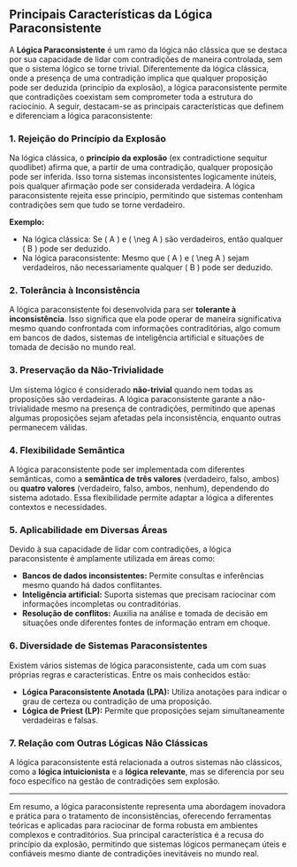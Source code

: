 
## Principais Características da Lógica Paraconsistente

A **Lógica Paraconsistente** é um ramo da lógica não clássica que se destaca por sua capacidade de lidar com contradições de maneira controlada, sem que o sistema lógico se torne trivial. Diferentemente da lógica clássica, onde a presença de uma contradição implica que qualquer proposição pode ser deduzida (princípio da explosão), a lógica paraconsistente permite que contradições coexistam sem comprometer toda a estrutura do raciocínio. A seguir, destacam-se as principais características que definem e diferenciam a lógica paraconsistente:

### 1. Rejeição do Princípio da Explosão

Na lógica clássica, o **princípio da explosão** (ex contradictione sequitur quodlibet) afirma que, a partir de uma contradição, qualquer proposição pode ser inferida. Isso torna sistemas inconsistentes logicamente inúteis, pois qualquer afirmação pode ser considerada verdadeira. A lógica paraconsistente rejeita esse princípio, permitindo que sistemas contenham contradições sem que tudo se torne verdadeiro.

**Exemplo:**
- Na lógica clássica: Se \( A \) e \( \neg A \) são verdadeiros, então qualquer \( B \) pode ser deduzido.
- Na lógica paraconsistente: Mesmo que \( A \) e \( \neg A \) sejam verdadeiros, não necessariamente qualquer \( B \) pode ser deduzido.

### 2. Tolerância à Inconsistência

A lógica paraconsistente foi desenvolvida para ser **tolerante à inconsistência**. Isso significa que ela pode operar de maneira significativa mesmo quando confrontada com informações contraditórias, algo comum em bancos de dados, sistemas de inteligência artificial e situações de tomada de decisão no mundo real.

### 3. Preservação da Não-Trivialidade

Um sistema lógico é considerado **não-trivial** quando nem todas as proposições são verdadeiras. A lógica paraconsistente garante a não-trivialidade mesmo na presença de contradições, permitindo que apenas algumas proposições sejam afetadas pela inconsistência, enquanto outras permanecem válidas.

### 4. Flexibilidade Semântica

A lógica paraconsistente pode ser implementada com diferentes semânticas, como a **semântica de três valores** (verdadeiro, falso, ambos) ou **quatro valores** (verdadeiro, falso, ambos, nenhum), dependendo do sistema adotado. Essa flexibilidade permite adaptar a lógica a diferentes contextos e necessidades.

### 5. Aplicabilidade em Diversas Áreas

Devido à sua capacidade de lidar com contradições, a lógica paraconsistente é amplamente utilizada em áreas como:
- **Bancos de dados inconsistentes:** Permite consultas e inferências mesmo quando há dados conflitantes.
- **Inteligência artificial:** Suporta sistemas que precisam raciocinar com informações incompletas ou contraditórias.
- **Resolução de conflitos:** Auxilia na análise e tomada de decisão em situações onde diferentes fontes de informação entram em choque.

### 6. Diversidade de Sistemas Paraconsistentes

Existem vários sistemas de lógica paraconsistente, cada um com suas próprias regras e características. Entre os mais conhecidos estão:
- **Lógica Paraconsistente Anotada (LPA):** Utiliza anotações para indicar o grau de certeza ou contradição de uma proposição.
- **Lógica de Priest (LP):** Permite que proposições sejam simultaneamente verdadeiras e falsas.

### 7. Relação com Outras Lógicas Não Clássicas

A lógica paraconsistente está relacionada a outros sistemas não clássicos, como a **lógica intuicionista** e a **lógica relevante**, mas se diferencia por seu foco específico na gestão de contradições sem explosão.

---

Em resumo, a lógica paraconsistente representa uma abordagem inovadora e prática para o tratamento de inconsistências, oferecendo ferramentas teóricas e aplicadas para raciocinar de forma robusta em ambientes complexos e contraditórios. Sua principal característica é a recusa do princípio da explosão, permitindo que sistemas lógicos permaneçam úteis e confiáveis mesmo diante de contradições inevitáveis no mundo real.
```

